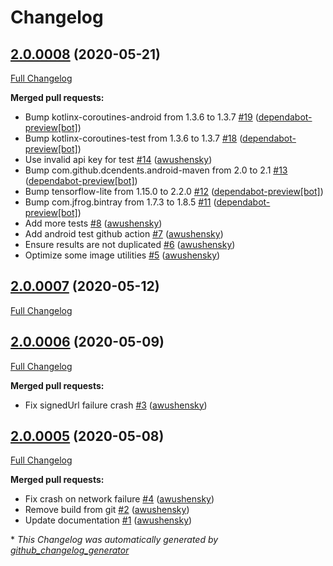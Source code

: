 # Changelog

## [2.0.0008](https://github.com/getbouncer/scan-framework-android/tree/2.0.0008) (2020-05-21)

[Full Changelog](https://github.com/getbouncer/scan-framework-android/compare/2.0.0007...2.0.0008)

**Merged pull requests:**

- Bump kotlinx-coroutines-android from 1.3.6 to 1.3.7 [\#19](https://github.com/getbouncer/scan-framework-android/pull/19) ([dependabot-preview[bot]](https://github.com/apps/dependabot-preview))
- Bump kotlinx-coroutines-test from 1.3.6 to 1.3.7 [\#18](https://github.com/getbouncer/scan-framework-android/pull/18) ([dependabot-preview[bot]](https://github.com/apps/dependabot-preview))
- Use invalid api key for test [\#14](https://github.com/getbouncer/scan-framework-android/pull/14) ([awushensky](https://github.com/awushensky))
- Bump com.github.dcendents.android-maven from 2.0 to 2.1 [\#13](https://github.com/getbouncer/scan-framework-android/pull/13) ([dependabot-preview[bot]](https://github.com/apps/dependabot-preview))
- Bump tensorflow-lite from 1.15.0 to 2.2.0 [\#12](https://github.com/getbouncer/scan-framework-android/pull/12) ([dependabot-preview[bot]](https://github.com/apps/dependabot-preview))
- Bump com.jfrog.bintray from 1.7.3 to 1.8.5 [\#11](https://github.com/getbouncer/scan-framework-android/pull/11) ([dependabot-preview[bot]](https://github.com/apps/dependabot-preview))
- Add more tests [\#8](https://github.com/getbouncer/scan-framework-android/pull/8) ([awushensky](https://github.com/awushensky))
- Add android test github action [\#7](https://github.com/getbouncer/scan-framework-android/pull/7) ([awushensky](https://github.com/awushensky))
- Ensure results are not duplicated [\#6](https://github.com/getbouncer/scan-framework-android/pull/6) ([awushensky](https://github.com/awushensky))
- Optimize some image utilities [\#5](https://github.com/getbouncer/scan-framework-android/pull/5) ([awushensky](https://github.com/awushensky))

## [2.0.0007](https://github.com/getbouncer/scan-framework-android/tree/2.0.0007) (2020-05-12)

[Full Changelog](https://github.com/getbouncer/scan-framework-android/compare/2.0.0006...2.0.0007)

## [2.0.0006](https://github.com/getbouncer/scan-framework-android/tree/2.0.0006) (2020-05-09)

[Full Changelog](https://github.com/getbouncer/scan-framework-android/compare/2.0.0005...2.0.0006)

**Merged pull requests:**

- Fix signedUrl failure crash [\#3](https://github.com/getbouncer/scan-framework-android/pull/3) ([awushensky](https://github.com/awushensky))

## [2.0.0005](https://github.com/getbouncer/scan-framework-android/tree/2.0.0005) (2020-05-08)

[Full Changelog](https://github.com/getbouncer/scan-framework-android/compare/e0e5089a945c8b6b6ed47f3838d3d61997c1afe4...2.0.0005)

**Merged pull requests:**

- Fix crash on network failure [\#4](https://github.com/getbouncer/scan-framework-android/pull/4) ([awushensky](https://github.com/awushensky))
- Remove build from git [\#2](https://github.com/getbouncer/scan-framework-android/pull/2) ([awushensky](https://github.com/awushensky))
- Update documentation [\#1](https://github.com/getbouncer/scan-framework-android/pull/1) ([awushensky](https://github.com/awushensky))



\* *This Changelog was automatically generated by [github_changelog_generator](https://github.com/github-changelog-generator/github-changelog-generator)*
